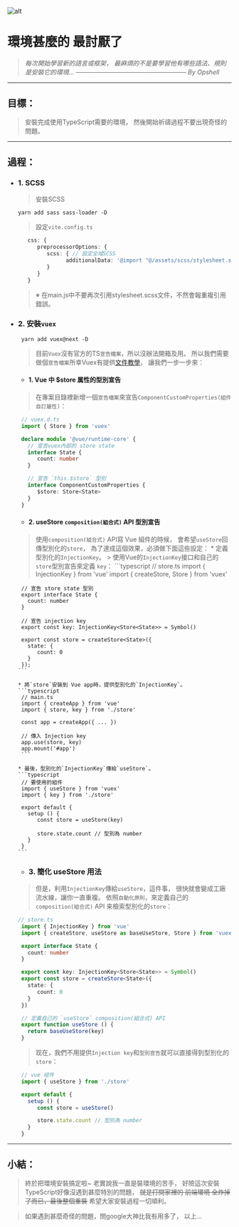 ![alt](https://)

# 環境甚麼的 最討厭了
   > *每次開始學習新的語言或框架，*
   > *最麻煩的不是要學習他有哪些語法、規則*
   > *是安裝它的環境...*
   > *───────────────────────── By Opshell*

---
## 目標：
   > 安裝完成使用TypeScript需要的環境，
   > 然後開始祈禱過程不要出現奇怪的問題。

---
## 過程：
- ### 1. SCSS
   > 安裝SCSS
   ```shell
   yarn add sass sass-loader -D
   ```
   > 設定`vite.config.ts`
   ```typescript
      css: {
         preprocessorOptions: {
            scss: { // 設定全域SCSS
                  additionalData: '@import "@/assets/scss/stylesheet.scss";'
            }
         }
      }
   ```
   > ※ 在main.js中不要再次引用stylesheet.scss文件，不然會報重複引用錯誤。

- ### 2. 安裝`vuex`
   ```shell
    yarn add vuex@next -D
   ```
   > 目前`Vuex`沒有官方的TS`宣告檔案`，所以沒辦法開箱及用。
   > 所以我們需要做個`宣告檔案`所幸Vuex有提供[文件教學](https://vuex.vuejs.org/zh/guide/typescript-support.html)，
   > 讓我們一步一步來：

   * #### 1. Vue 中 $store 属性的型別宣告
   > 在專案目錄裡新增一個`宣告檔案`來宣告`ComponentCustomProperties(組件自訂屬性)`：
   ```typescript
    // vuex.d.ts
    import { Store } from 'vuex'

    declare module '@vue/runtime-core' {
      // 宣告vuex內部的 store state
      interface State {
         count: number
      }

      // 宣告 `this.$store` 型別
      interface ComponentCustomProperties {
         $store: Store<State>
      }
    }
   ```

   * #### 2. useStore `composition(組合式)` API 型別宣告
   > 使用`composition(組合式)` API寫 Vue 組件的時候，
   > 會希望`useStore`回傳型別化的`store`，
   > 為了達成這個效果，必須做下面這些設定：
      * 定義型別化的`InjectionKey`。
      > 使用Vue的`InjectionKey`接口和自己的`store`型別宣告來定義 `key`：
      ```typescript
       // store.ts
       import { InjectionKey } from 'vue'
       import { createStore, Store } from 'vuex'

       // 宣告 store state 型別
       export interface State {
         count: number
       }

       // 宣告 injection key
       export const key: InjectionKey<Store<State>> = Symbol()

       export const store = createStore<State>({
         state: {
            count: 0
         }
       });
      ```

      * 將`store`安裝到 Vue app時，提供型別化的`InjectionKey`。
      ```typescript
       // main.ts
       import { createApp } from 'vue'
       import { store, key } from './store'

       const app = createApp({ ... })

       // 傳入 Injection key
       app.use(store, key)
       app.mount('#app')
       ```

      * 最後，型別化的`InjectionKey`傳給`useStore`。
      ```typescript
       // 要使用的組件
       import { useStore } from 'vuex'
       import { key } from './store'

       export default {
         setup () {
            const store = useStore(key)

            store.state.count // 型別為 number
         }
       }
      ```

   * ### 3. 簡化 useStore 用法
   > 但是，利用`InjectionKey`傳給`useStore`，這件事，
   > 很快就會變成工廠流水線，讓你一直重複。
   > 依照`自動化原則`，來定義自己的`composition(組合式)` API 来檢索型別化的`store`：
   ```typescript
   // store.ts
    import { InjectionKey } from 'vue'
    import { createStore, useStore as baseUseStore, Store } from 'vuex'

    export interface State {
      count: number
    }

    export const key: InjectionKey<Store<State>> = Symbol()
    export const store = createStore<State>({
      state: {
         count: 0
      }
    })

    // 定義自己的 `useStore` composition(組合式) API
    export function useStore () {
      return baseUseStore(key)
    }
   ```
   > 现在，我們不用提供`Injection key`和`型別宣告`就可以直接得到型別化的`store`：
   ```typescript
    // vue 组件
    import { useStore } from './store'

    export default {
      setup () {
         const store = useStore()

         store.state.count // 型別為 number
      }
    }
   ```
---
## 小結：
   > 終於把環境安裝搞定啦~
   > 老實說我一直是裝環境的苦手，
   > 好險這次安裝TypeScript好像沒遇到甚麼特別的問題，
   > ~~就是打開家裡的 前端環境 全炸掉了而已，最後整個重裝~~
   > 希望大家安裝過程一切順利。

   > 如果遇到甚麼奇怪的問題，問google大神比我有用多了，
   > 以上...
